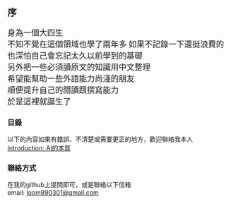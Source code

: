 ## 序
<font face="微軟雅黑" size=4>身為一個大四生  
不知不覺在這個領域也學了兩年多
如果不記錄一下還挺浪費的  
也深怕自己會忘記太久以前學到的基礎  
另外把一些必須讀原文的知識用中文整理  
希望能幫助一些外語能力尚淺的朋友  
順便提升自己的閱讀跟撰寫能力  
於是這裡就誕生了</font>  

### 目錄

以下的內容如果有錯誤、不清楚或需要更正的地方，歡迎聯絡我本人  
[Introduction: AI的本質](https://jacksonchen890301.github.io/Jackson-Domain/Introduction)

### 聯絡方式
在我的github上提問即可，或是聯絡以下信箱  
email: loom890301@gmail.com
